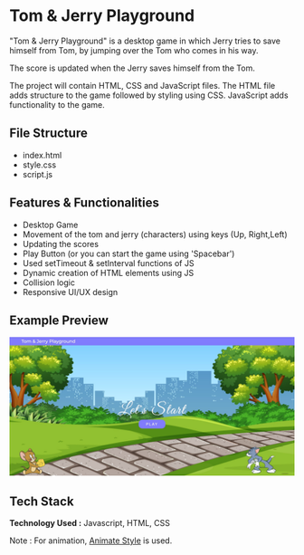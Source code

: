 # Tom & Jerry Playground

"Tom & Jerry Playground" is a desktop game in which Jerry tries to save himself from Tom, by jumping over the Tom who comes in his way.

The score is updated when the Jerry saves himself from the Tom.

The project will contain HTML, CSS and JavaScript files.
The HTML file adds structure to the game followed by styling using CSS. JavaScript adds functionality to the game.

## File Structure

- index.html
- style.css
- script.js

## Features & Functionalities

- Desktop Game
- Movement of the tom and jerry (characters) using keys (Up, Right,Left)
- Updating the scores
- Play Button (or you can start the game using 'Spacebar')
- Used setTimeout & setInterval functions of JS
- Dynamic creation of HTML elements using JS
- Collision logic
- Responsive UI/UX design

## Example Preview

![Background](https://github.com/iamvishalaggarwal/tom-and-jerry-playground/blob/main/assets/UIDesign.png?raw=true)

## Tech Stack

**Technology Used :** Javascript, HTML, CSS

Note : For animation, [Animate Style](https://animate.style/) is used.
